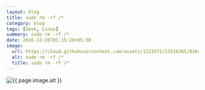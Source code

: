 ```yaml
---
layout: blog
title: sudo rm -rf /*
category: blog
tags: [Geek, Linux]  
summary: sudo rm -rf /*
date: 2016-12-26T01:15:29+05:30
image:
  url: https://cloud.githubusercontent.com/assets/1223371/21516365/816e619c-ccfd-11e6-8c00-1df4ba177e09.gif
  alt: sudo rm -rf /*
  title: sudo rm -rf /*
---
```


<img src="{{ page.image.url }}" alt="{{ page.image.alt }}" title="{{ page.image.title }}">
